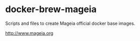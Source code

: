 docker-brew-mageia
==================

Scripts and files to create Mageia official docker base images.

http://www.mageia.org
